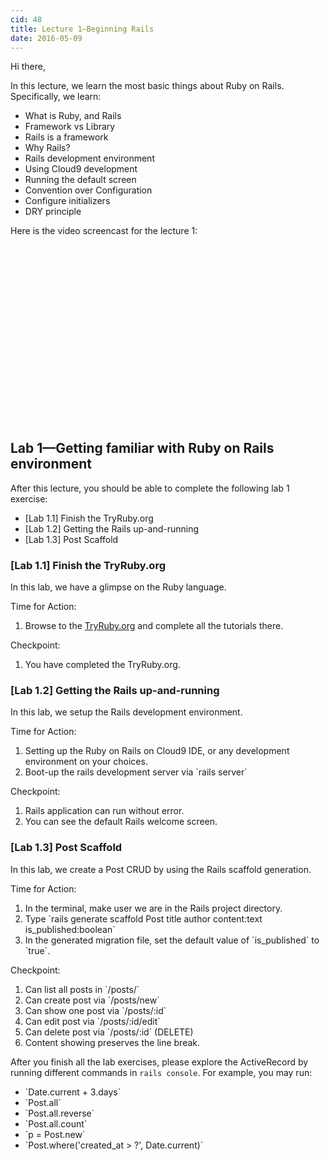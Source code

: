 ```yaml
---
cid: 48
title: Lecture 1—Beginning Rails
date: 2016-05-09
---
```


Hi there,

In this lecture, we learn the most basic things about Ruby on Rails. Specifically, we learn:



<ul>
<li>What is Ruby, and Rails</li>
<li>Framework vs Library</li>
<li>Rails is a framework</li>
<li>Why Rails?</li>
<li>Rails development environment</li>
<li>Using Cloud9 development</li>
<li>Running the default screen</li>
<li>Convention over Configuration</li>
<li>Configure initializers</li>
<li>DRY principle</li>
</ul>


Here is the video screencast for the lecture 1:

<script charset="ISO-8859-1" src="//fast.wistia.com/assets/external/E-v1.js" async></script><div class="wistia_responsive_padding" style="padding:56.25% 0 0 0;position:relative;"><div class="wistia_responsive_wrapper" style="height:100%;left:0;position:absolute;top:0;width:100%;"><div class="wistia_embed wistia_async_jbyjl5el1t seo=false videoFoam=true" style="height:100%;width:100%">&nbsp;</div></div></div>

## Lab 1—Getting familiar with Ruby on Rails environment

After this lecture, you should be able to complete the following lab 1 exercise:



<ul>
<li>[Lab 1.1] Finish the TryRuby.org</li>
<li>[Lab 1.2] Getting the Rails up-and-running</li>
<li>[Lab 1.3] Post Scaffold</li>
</ul>






### [Lab 1.1] Finish the TryRuby.org

In this lab, we have a glimpse on the Ruby language.

Time for Action:

<ol><li>Browse to the <a href="http://TryRuby.org">TryRuby.org</a> and complete all the tutorials there.</li></ol>


Checkpoint:
<ol><li>You have completed the TryRuby.org.</li></ol>



### [Lab 1.2] Getting the Rails up-and-running

In this lab, we setup the Rails development environment.

Time for Action:

<ol>
<li>Setting up the Ruby on Rails on Cloud9 IDE, or any development environment on your choices.</li>
<li>Boot-up the rails development server via `rails server`</li>
</ol>


Checkpoint:

<ol>
<li>Rails application can run without error.</li>
<li>You can see the default Rails welcome screen.</li>
</ol>


### [Lab 1.3] Post Scaffold

In this lab, we create a Post CRUD by using the Rails scaffold generation.

Time for Action:

<ol>
<li>In the terminal, make user we are in the Rails project directory.</li>
<li>Type `rails generate scaffold Post title author content:text is_published:boolean`</li>
<li>In the generated migration file, set the default value of `is_published` to `true`.</li>
</ol>


Checkpoint:
<ol>
<li>Can list all posts in `/posts/`</li>
<li>Can create post via `/posts/new`</li>
<li>Can show one post via `/posts/:id`</li>
<li>Can edit post via `/posts/:id/edit`</li>
<li>Can delete post via `/posts/:id` (DELETE)</li>
<li>Content showing preserves the line break.</li>
</ol>


After you finish all the lab exercises, please explore the ActiveRecord by running different commands in `rails console`. For example, you may run:
<ul>
<li>`Date.current + 3.days`</li>
<li>`Post.all`</li>
<li>`Post.all.reverse`</li>
<li>`Post.all.count`</li>
<li>`p = Post.new`</li>
<li>`Post.where('created_at > ?', Date.current)`</li>
</ul>


